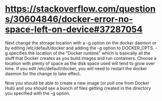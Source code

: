 # https://stackoverflow.com/questions/30604846/docker-error-no-space-left-on-device#37287054

Next change the storage location with a -g option on the docker daemon or by editing /etc/default/docker and adding the -g option to DOCKER_OPTS. -g specifies the location of the "Docker runtime" which is basically all the stuff that Docker creates as you build images and run containers. Choose a location with plenty of space as the disk space used will tend to grow over time. If you edit /etc/default/docker, you will need to restart the docker daemon for the change to take effect.

Now you should be able to create a new image (or pull one from Docker Hub) and you should see a bunch of files getting created in the directory you specified with the -g option.

